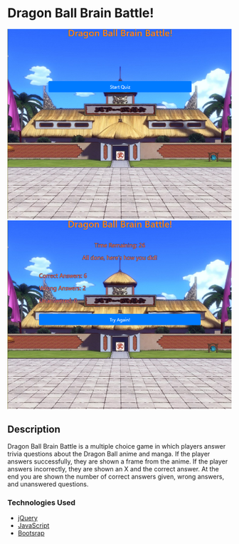 # Dragon Ball Brain Battle!
![Title Screen](https://github.com/commandergavdog/Dragon-Ball-Brain-Battle/blob/master/img/DBBB.PNG)
![End SCreen](https://github.com/commandergavdog/Dragon-Ball-Brain-Battle/blob/master/img/Capture3.PNG)


## Description
Dragon Ball Brain Battle is a multiple choice game in which players answer trivia questions about the Dragon Ball anime and manga.
If the player answers successfully, they are shown a frame from the anime. If the player answers incorrectly, they are shown an X and the correct answer. At the end you are shown the number of correct answers given, wrong answers, and unanswered questions. 

### Technologies Used
- [jQuery](https://jquery.com/)
- [JavaScript](https://www.javascript.com/)
- [Bootsrap](https://getbootstrap.com/)
